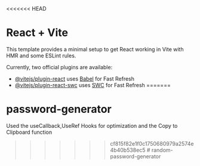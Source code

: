 <<<<<<< HEAD
# React + Vite

This template provides a minimal setup to get React working in Vite with HMR and some ESLint rules.

Currently, two official plugins are available:

- [@vitejs/plugin-react](https://github.com/vitejs/vite-plugin-react/blob/main/packages/plugin-react/README.md) uses [Babel](https://babeljs.io/) for Fast Refresh
- [@vitejs/plugin-react-swc](https://github.com/vitejs/vite-plugin-react-swc) uses [SWC](https://swc.rs/) for Fast Refresh
=======
# password-generator
Used the useCallback,UseRef Hooks for optimization and the Copy to Clipboard function
>>>>>>> cf815f82e1f0c1750680979a2574e4b40b538ec5
#   r a n d o m - p a s s w o r d - g e n e r a t o r  
 